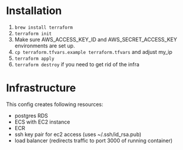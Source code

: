 # Installation

1. `brew install terraform`
2. `terraform init`
3. Make sure AWS_ACCESS_KEY_ID and AWS_SECRET_ACCESS_KEY environments are set up.
4. `cp terraform.tfvars.example terraform.tfvars` and adjust my_ip
5. `terraform apply`
6. `terraform destroy` if you need to get rid of the infra


# Infrastructure
This config creates following resources:
- postgres RDS
- ECS with EC2 instance
- ECR
- ssh key pair for ec2 access (uses ~/.ssh/id_rsa.pub)
- load balancer (redirects traffic to port 3000 of running container)
